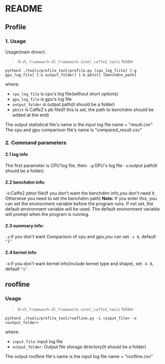 # README


## Profile

### 1. Usage
Usage(main driver):

> In `dl_framework-dl_framework-intel_caffe2_tools` folder

```
python3 ./tools/profile_tool/profile.py [cpu_log_fiile] [-g gpu_log_file] [-o output_folder] [-b pbtxt] [benchdnn_path]
```
where:
- `cpu_log_file` is cpu's log file(without short options)
- `gpu_log_file` is gpu's log file
- `output_folder` is output path(it should be a folder)
- `pbtxt` is Caffe2's pb file(If this is set, the path to benchdnn should be added at the end)

The output statistical file's name is the input log file name + "result.csv"
The cpu and gpu comparison file's name is "compared\_result.csv"



### 2. Command parameters
#### 2.1 log info
The first parameter is CPU'log file, then:
`-g`:GPU's log file
`-o`:output path(It should be a folder)

#### 2.2 benchdnn info:
`-b`:Caffe2 pbtxt file(if you don't want the benchdnn info,you don't need it.
                        Otherwise you need to set the benchdnn path)
**Note:**
If you enter this, you can set the environment variable before the program runs. If not set, the default environment variable will be used. The default environment variable will prompt when the program is running.

#### 2.3 summary info:
`-s`:if you don't want Comparison of cpu and gpu,you can set `-s 0`, default `"1"`

#### 2.4 kernel info:
`-k`:if you don't want kernel info(include kernel type and shape), set `-k 0`, default `"1"`



## roofline

### Usage

> In `dl_framework-dl_framework-intel_caffe2_tools` folder

```
python3 ./tools/profile_tool/roofline.py -i <input_file> -o <output_folder>
```
where:
- `input_file`: input log file
- `output_folder`: Output file storage directory(It should be a folder)

The output roofline file's name is the input log file name + "roofline.csv"
